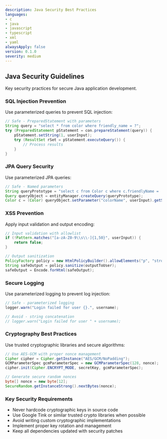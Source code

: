 ```yaml
---
description: Java Security Best Practices
languages:
- c
- java
- javascript
- typescript
- xml
- yaml
alwaysApply: false
version: 0.1.0
severity: medium
---
```


## Java Security Guidelines

Key security practices for secure Java application development.

### SQL Injection Prevention

Use parameterized queries to prevent SQL injection:

```java
// Safe - PreparedStatement with parameters
String query = "select * from color where friendly_name = ?";
try (PreparedStatement pStatement = con.prepareStatement(query)) {
    pStatement.setString(1, userInput);
    try (ResultSet rSet = pStatement.executeQuery()) {
        // Process results
    }
}
```

### JPA Query Security

Use parameterized JPA queries:

```java
// Safe - Named parameters
String queryPrototype = "select c from Color c where c.friendlyName = :colorName";
Query queryObject = entityManager.createQuery(queryPrototype);
Color c = (Color) queryObject.setParameter("colorName", userInput).getSingleResult();
```

### XSS Prevention

Apply input validation and output encoding:

```java
// Input validation with allowlist
if (!Pattern.matches("[a-zA-Z0-9\\s\\-]{1,50}", userInput)) {
    return false;
}

// Output sanitization
PolicyFactory policy = new HtmlPolicyBuilder().allowElements("p", "strong").toFactory();
String safeOutput = policy.sanitize(outputToUser);
safeOutput = Encode.forHtml(safeOutput);
```

### Secure Logging

Use parameterized logging to prevent log injection:

```java
// Safe - parameterized logging
logger.warn("Login failed for user {}.", username);

// Avoid - string concatenation
// logger.warn("Login failed for user " + username);
```

### Cryptography Best Practices

Use trusted cryptographic libraries and secure algorithms:

```java
// Use AES-GCM with proper nonce management
Cipher cipher = Cipher.getInstance("AES/GCM/NoPadding");
GCMParameterSpec gcmParameterSpec = new GCMParameterSpec(128, nonce);
cipher.init(Cipher.ENCRYPT_MODE, secretKey, gcmParameterSpec);

// Generate secure random nonces
byte[] nonce = new byte[12];
SecureRandom.getInstanceStrong().nextBytes(nonce);
```

### Key Security Requirements

- Never hardcode cryptographic keys in source code
- Use Google Tink or similar trusted crypto libraries when possible
- Avoid writing custom cryptographic implementations
- Implement proper key rotation and management
- Keep all dependencies updated with security patches